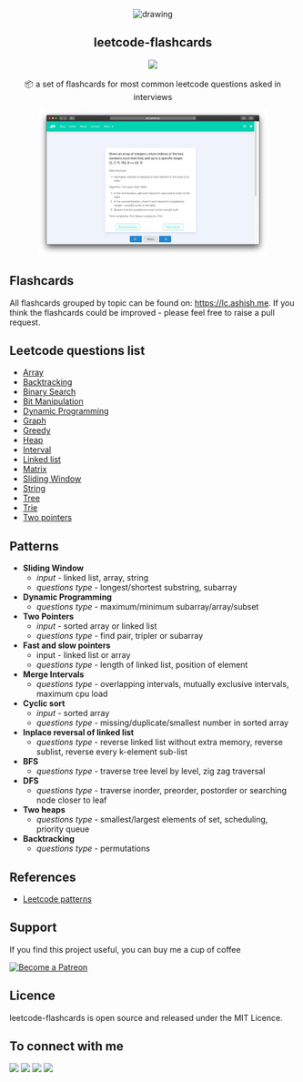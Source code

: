 <p align="center">
  <img src="https://ashishdotme-assets.s3.ap-south-1.amazonaws.com/logo.png" alt="drawing" width="100"/>
</p>

<h2 align="center">leetcode-flashcards</h2>

<p align="center">
<a href="https://img.shields.io/github/last-commit/ashishdotme/leetcode-flashcards?style=for-the-badge"><img src="https://img.shields.io/github/last-commit/ashishdotme/leetcode-flashcards?style=for-the-badge"></a>
</p>

<p align="center">📦 a set of flashcards for most common leetcode questions asked in interviews</p>

<div style='margin:0 auto;width:80%;'>
  <img src="./assets/website.png" alt="drawing"/>
</div>

## Flashcards

All flashcards grouped by topic can be found on: https://lc.ashish.me. If you think the flashcards could be improved - please feel free to raise a pull request.

## Leetcode questions list

- [Array](https://leetcode.com/list?selectedList=5njkwwpg)
- [Backtracking](https://leetcode.com/list?selectedList=5nj41i02)
- [Binary Search](https://leetcode.com/list?selectedList=5nj1x1er)
- [Bit Manipulation](https://leetcode.com/list?selectedList=5njs6dpr)
- [Dynamic Programming](https://leetcode.com/list?selectedList=5njkz93c)
- [Graph](https://leetcode.com/list?selectedList=5njksh8i)
- [Greedy](https://leetcode.com/list?selectedList=5nj18fa3)
- [Heap](https://leetcode.com/list?selectedList=5njkj0ns)
- [Interval](https://leetcode.com/list?selectedList=5njk41ig)
- [Linked list](https://leetcode.com/list?selectedList=5njk1zlv)
- [Matrix](https://leetcode.com/list?selectedList=5njky60j)
- [Sliding Window](https://leetcode.com/list?selectedList=5njydw5t)
- [String](https://leetcode.com/list?selectedList=5njkc8dt)
- [Tree](https://leetcode.com/list?selectedList=5njkbiwr)
- [Trie](https://leetcode.com/list?selectedList=5nj1mm17)
- [Two pointers](https://leetcode.com/list?selectedList=5njc6ooe)

## Patterns

- **Sliding Window**
  - _input_ - linked list, array, string
  - _questions type_ - longest/shortest substring, subarray
- **Dynamic Programming**
  - _questions type_ - maximum/minimum subarray/array/subset
- **Two Pointers**
  - _input_ - sorted array or linked list
  - _questions type_ - find pair, tripler or subarray
- **Fast and slow pointers**
  - input - linked list or array
  - _questions type_ - length of linked list, position of element
- **Merge Intervals**
  - _questions type_ - overlapping intervals, mutually exclusive intervals, maximum cpu load
- **Cyclic sort**
  - _input_ - sorted array
  - _questions type_ - missing/duplicate/smallest number in sorted array
- **Inplace reversal of linked list**
  - _questions type_ - reverse linked list without extra memory, reverse sublist, reverse every k-element sub-list
- **BFS**
  - _questions type_ - traverse tree level by level, zig zag traversal
- **DFS**
  - _questions type_ - traverse inorder, preorder, postorder or searching node closer to leaf
- **Two heaps**
  - _questions type_ - smallest/largest elements of set, scheduling, priority queue
- **Backtracking**
  - _questions type_ - permutations

## References

- [Leetcode patterns](https://github.com/SeanPrashad/leetcode-patterns)

## Support

If you find this project useful, you can buy me a cup of coffee

<a href="https://patreon.com/ashishdotme/" target="_blank">
  <img src="https://c5.patreon.com/external/logo/become_a_patron_button.png" alt="Become a Patreon">
</a>

## Licence

leetcode-flashcards is open source and released under the MIT Licence.

## To connect with me

<p align = "center">

[<img src="https://img.shields.io/badge/twitter-%231DA1F2.svg?&style=for-the-badge&logo=twitter&logoColor=white&color=black" />](https://twitter.com/ashishdotme)
[<img src="https://img.shields.io/badge/facebook-%2312100E.svg?&style=for-the-badge&logo=facebook&logoColor=white&color=black" />](https://facebook.com/ashishdotme)
[<img src="https://img.shields.io/badge/instagram-%2312100E.svg?&style=for-the-badge&logo=instagram&logoColor=white&color=black" />](https://instagram.com/ashishdotme)
[<img src ="https://img.shields.io/badge/website-%23.svg?&style=for-the-badge&logo=&logoColor=white%22&color=black">](https://ashish.me)

</p>

